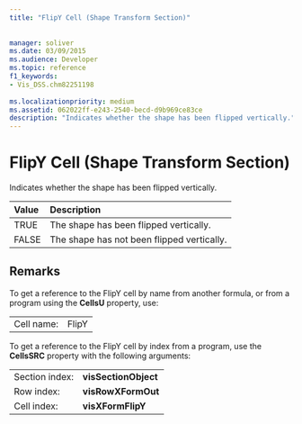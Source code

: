```yaml
---
title: "FlipY Cell (Shape Transform Section)"
 
 
manager: soliver
ms.date: 03/09/2015
ms.audience: Developer
ms.topic: reference
f1_keywords:
- Vis_DSS.chm82251198
 
ms.localizationpriority: medium
ms.assetid: 062022ff-e243-2540-becd-d9b969ce83ce
description: "Indicates whether the shape has been flipped vertically."
---
```


# FlipY Cell (Shape Transform Section)

Indicates whether the shape has been flipped vertically.
  
|**Value**|**Description**|
|:-----|:-----|
| TRUE  <br/> | The shape has been flipped vertically.  <br/> |
| FALSE  <br/> | The shape has not been flipped vertically.  <br/> |
   
## Remarks

To get a reference to the FlipY cell by name from another formula, or from a program using the **CellsU** property, use: 
  
|||
|:-----|:-----|
| Cell name:  <br/> | FlipY  <br/> |
   
To get a reference to the FlipY cell by index from a program, use the **CellsSRC** property with the following arguments: 
  
|||
|:-----|:-----|
| Section index:  <br/> |**visSectionObject** <br/> |
| Row index:  <br/> |**visRowXFormOut** <br/> |
| Cell index:  <br/> |**visXFormFlipY** <br/> |
   

